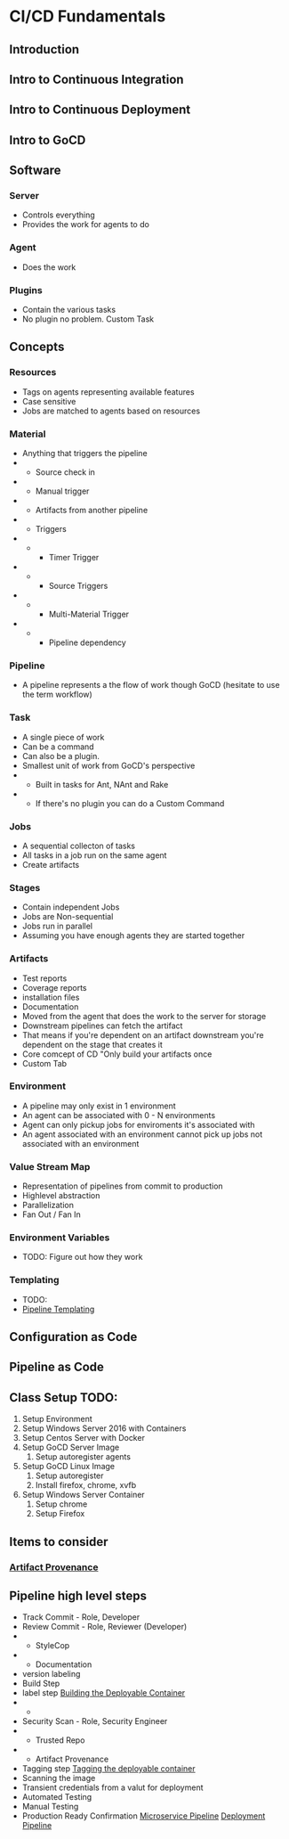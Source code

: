 # CI/CD Fundamentals 

## Introduction

## Intro to Continuous Integration

## Intro to Continuous Deployment

## Intro to GoCD

## Software

### Server
* Controls everything
* Provides the work for agents to do

### Agent
* Does the work

### Plugins
* Contain the various tasks
* No plugin no problem.  Custom Task

## Concepts

### Resources
* Tags on agents representing available features
* Case sensitive
* Jobs are matched to agents based on resources

### Material
* Anything that triggers the pipeline
* * Source check in
* * Manual trigger
* * Artifacts from another pipeline
* * Triggers
* * * Timer Trigger
* * * Source Triggers
* * * Multi-Material Trigger
* * * Pipeline dependency

### Pipeline
* A pipeline represents a the flow of work though GoCD (hesitate to use the term workflow)

### Task 
* A single piece of work
* Can be a command 
* Can also be a plugin.  
* Smallest unit of work from GoCD's perspective
* * Built in tasks for Ant, NAnt and Rake
* * If there's no plugin you can do a Custom Command

### Jobs
* A sequential collecton of tasks
* All tasks in a job run on the same agent
* Create artifacts

### Stages 
* Contain independent Jobs
* Jobs are Non-sequential
* Jobs run in parallel
* Assuming you have enough agents they are started together

### Artifacts
* Test reports
* Coverage reports
* installation files
* Documentation
* Moved from the agent that does the work to the server for storage
* Downstream pipelines can fetch the artifact
* That means if you're dependent on an artifact downstream you're dependent on the stage that creates it
* Core comcept of CD "Only build your artifacts once
* Custom Tab

### Environment
* A pipeline may only exist in 1 environment
* An agent can be associated with 0 - N environments
* Agent can only pickup jobs for enviroments it's associated with
* An agent associated with an environment cannot pick up jobs not associated with an environment


### Value Stream Map
* Representation of pipelines from commit to production
* Highlevel abstraction 
* Parallelization
* Fan Out / Fan In

### Environment Variables
* TODO: Figure out how they work

### Templating
* TODO:
* [Pipeline Templating](https://docs.gocd.org/current/configuration/pipeline_templates.html)

## Configuration as Code

## Pipeline as Code

## Class Setup TODO:
1. Setup Environment
2. Setup Windows Server 2016 with Containers
3. Setup Centos Server with Docker
4. Setup GoCD Server Image
    1. Setup autoregister agents
5. Setup GoCD Linux Image
    1. Setup autoregister
    2. Install firefox, chrome, xvfb
5. Setup Windows Server Container
    1. Setup chrome
    2. Setup Firefox

## Items to consider
### [Artifact Provenance](https://docs.google.com/document/d/1xpTRMuHZC30BfcfmXbGShpfI-4gKpieKHUGv9H8MVXM/view#heading=h.44zmq1i39kyw)




## Pipeline high level steps
* Track Commit - Role, Developer
* Review Commit - Role, Reviewer (Developer)
* * StyleCop
* * Documentation
* version labeling
* Build Step
* label step [Building the Deployable Container](https://docs.google.com/document/d/1xpTRMuHZC30BfcfmXbGShpfI-4gKpieKHUGv9H8MVXM/view#heading=h.ww89y71b9cpe)
* * 
* Security Scan - Role, Security Engineer
* * Trusted Repo
* * Artifact Provenance
* Tagging step [Tagging the deployable container](https://docs.google.com/document/d/1xpTRMuHZC30BfcfmXbGShpfI-4gKpieKHUGv9H8MVXM/view#heading=h.8s0b871z9eyi) 
* Scanning the image
* Transient credentials from a valut for deployment
* Automated Testing
* Manual Testing
* Production Ready Confirmation
[Microservice Pipeline](https://docs.google.com/document/d/1xpTRMuHZC30BfcfmXbGShpfI-4gKpieKHUGv9H8MVXM/view#heading=h.q675yf55103)
[Deployment Pipeline](https://docs.google.com/document/d/1xpTRMuHZC30BfcfmXbGShpfI-4gKpieKHUGv9H8MVXM/view#heading=h.kruo4z9amh06)